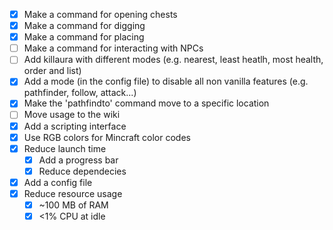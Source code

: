 * [X] Make a command for opening chests
* [X] Make a command for digging
* [X] Make a command for placing
* [ ] Make a command for interacting with NPCs
* [ ] Add killaura with different modes (e.g. nearest, least heatlh, most health, order and list)
* [X] Add a mode (in the config file) to disable all non vanilla features (e.g. pathfinder, follow, attack...)
* [X] Make the 'pathfindto' command move to a specific location
* [ ] Move usage to the wiki
* [X] Add a scripting interface
* [X] Use RGB colors for Mincraft color codes
* [X] Reduce launch time
  * [X] Add a progress bar
  * [X] Reduce dependecies
* [X] Add a config file
* [X] Reduce resource usage
  * [X] ~100 MB of RAM
  * [X] <1% CPU at idle
